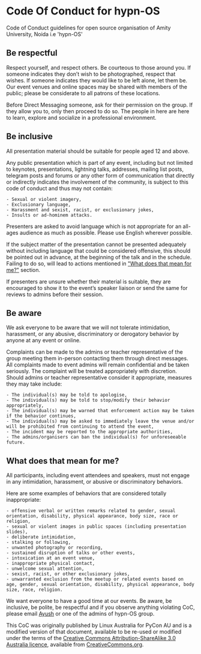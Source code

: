 # Code Of Conduct for hypn-OS

Code of Conduct guidelines for open source organisation of Amity University, Noida i.e 'hypn-OS'

## Be respectful


Respect yourself, and respect others. Be courteous to those around you. If someone indicates they don’t wish to be photographed, respect that wishes. If someone indicates they would like to be left alone, let them be. Our event venues and online spaces may be shared with members of the public; please be considerate to all patrons of these locations.

Before Direct Messaging someone, ask for their permission on the group. If they allow you to, only then proceed to do so. The people in here are here to learn, explore and socialize in a professional environment.

## Be inclusive


All presentation material should be suitable for people aged 12 and above.

Any public presentation which is part of any event, including but not limited to keynotes, presentations, lightning talks, addresses, mailing list posts, telegram posts and forums or any other form of communication that directly or indirectly indicates the involvement of the community, is subject to this code of conduct and thus may not contain:

    - Sexual or violent imagery,
    - Exclusionary language,
    - Harassment and sexist, racist, or exclusionary jokes,
    - Insults or ad-hominem attacks.

Presenters are asked to avoid language which is not appropriate for an all-ages audience as much as possible. Please use English wherever possible.

If the subject matter of the presentation cannot be presented adequately without including language that could be considered offensive, this should be pointed out in advance, at the beginning of the talk and in the schedule. Failing to do so, will lead to actions mentioned in ["What does that mean for me?"](#What-does-that-mean-for-me?) section.

If presenters are unsure whether their material is suitable, they are encouraged to show it to the event’s speaker liaison or send the same for reviews to admins before their session.

## Be aware


We ask everyone to be aware that we will not tolerate intimidation, harassment, or any abusive, discriminatory or derogatory behavior by anyone at any event or online.

Complaints can be made to the admins or teacher representative of the group meeting them in-person contacting them through direct messages. All complaints made to event admins will remain confidential and be taken seriously. The complaint will be treated appropriately with discretion. Should admins or teacher representative consider it appropriate, measures they may take include:

    - The individual(s) may be told to apologise,
    - The individual(s) may be told to stop/modify their behavior appropriately,
    - The individual(s) may be warned that enforcement action may be taken if the behavior continues,
    - The individual(s) may be asked to immediately leave the venue and/or will be prohibited from continuing to attend the event,
    - The incident may be reported to the appropriate authorities,
    - The admins/organisers can ban the individual(s) for unforeseeable future.

## What does that mean for me?


All participants, including event attendees and speakers, must not engage in any intimidation, harassment, or abusive or discriminatory behaviors.

Here are some examples of behaviors that are considered totally inappropriate:

    - offensive verbal or written remarks related to gender, sexual orientation, disability, physical appearance, body size, race or religion,
    - sexual or violent images in public spaces (including presentation slides),
    - deliberate intimidation,
    - stalking or following,
    - unwanted photography or recording,
    - sustained disruption of talks or other events,
    - intoxication at an event venue,
    - inappropriate physical contact,
    - unwelcome sexual attention,
    - sexist, racist, or other exclusionary jokes,
    - unwarranted exclusion from the meetup or related events based on age, gender, sexual orientation, disability, physical appearance, body size, race, religion.

We want everyone to have a good time at our events. Be aware, be inclusive, be polite, be respectful and if you observe anything violating CoC, please email [Ayush](mailto:Kyabolrelipublic@gmail.co) or one of the admins of hypn-OS group.


This CoC was originally published by Linux Australia for PyCon AU and is a modified version of that document, available to be re-used or modified under the terms of the [Creative Commons Attribution-ShareAlike 3.0 Australia licence](https://creativecommons.org/licenses/by-sa/3.0/au/), available from [CreativeCommons.org](CreativeCommons.org).
